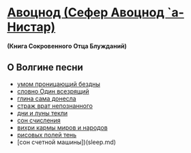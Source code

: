 # [Авоцнод (Сефер Авоцнод `а-Нистар)](about.md)  
**(Книга Сокровенного Отца Блужданий)**  

## О Волгине песни

- [умом проницающий бездны](Digital_Quest_gomer_song.md)
- [словно Один всезрящий](Digital_Quest_viking_song.md)
- [глина сама донесла](babylon.md)
- [страж врат непознанного](baghdad.md)
- [дни и луны текли](gilgamesh.md)
- [сон счисления](demetrii.md)
- [вихри кармы миров и народов](india.md)
- [рисовых полей тень](tsi.md)
- [сон счетной машины])(sleep.md)
